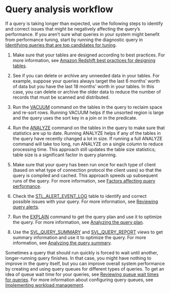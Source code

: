 # Query analysis workflow<a name="c-query-analysis-process"></a>

If a query is taking longer than expected, use the following steps to identify and correct issues that might be negatively affecting the query’s performance\. If you aren’t sure what queries in your system might benefit from performance tuning, start by running the diagnostic query in [Identifying queries that are top candidates for tuning](diagnostic-queries-for-query-tuning.md#identify-queries-that-are-top-candidates-for-tuning)\.

1. Make sure that your tables are designed according to best practices\. For more information, see [Amazon Redshift best practices for designing tables](c_designing-tables-best-practices.md)\.

1. See if you can delete or archive any unneeded data in your tables\. For example, suppose your queries always target the last 6 months’ worth of data but you have the last 18 months’ worth in your tables\. In this case, you can delete or archive the older data to reduce the number of records that must be scanned and distributed\.

1. Run the [VACUUM](r_VACUUM_command.md) command on the tables in the query to reclaim space and re\-sort rows\. Running VACUUM helps if the unsorted region is large and the query uses the sort key in a join or in the predicate\.

1. Run the [ANALYZE](r_ANALYZE.md) command on the tables in the query to make sure that statistics are up to date\. Running ANALYZE helps if any of the tables in the query have recently changed a lot in size\. If running a full ANALYZE command will take too long, run ANALYZE on a single column to reduce processing time\. This approach still updates the table size statistics; table size is a significant factor in query planning\.

1. Make sure that your query has been run once for each type of client \(based on what type of connection protocol the client uses\) so that the query is compiled and cached\. This approach speeds up subsequent runs of the query\. For more information, see [Factors affecting query performance](c-query-performance.md)\.

1. Check the [STL\_ALERT\_EVENT\_LOG](r_STL_ALERT_EVENT_LOG.md) table to identify and correct possible issues with your query\. For more information, see [Reviewing query alerts](c-reviewing-query-alerts.md)\.

1. Run the [EXPLAIN](r_EXPLAIN.md) command to get the query plan and use it to optimize the query\. For more information, see [Analyzing the query plan](c-analyzing-the-query-plan.md)\.

1. Use the [SVL\_QUERY\_SUMMARY](r_SVL_QUERY_SUMMARY.md) and [SVL\_QUERY\_REPORT](r_SVL_QUERY_REPORT.md) views to get summary information and use it to optimize the query\. For more information, see [Analyzing the query summary](c-analyzing-the-query-summary.md)\.

Sometimes a query that should run quickly is forced to wait until another, longer\-running query finishes\. In that case, you might have nothing to improve in the query itself, but you can improve overall system performance by creating and using query queues for different types of queries\. To get an idea of queue wait time for your queries, see [Reviewing queue wait times for queries](diagnostic-queries-for-query-tuning.md#review-queue-wait-times-for-queries)\. For more information about configuring query queues, see [Implementing workload management](cm-c-implementing-workload-management.md)\.